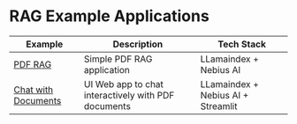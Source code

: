 # RAG Example Applications



| Example                             | Description                                         | Tech Stack                         |
|-------------------------------------|-----------------------------------------------------|------------------------------------|
| [PDF RAG](rag-pdf-llama-index/) | Simple PDF RAG application                          | LLamaindex + Nebius AI    |
| [Chat with Documents](chat-with-pdf)  | UI Web app to chat interactively with PDF documents | LLamaindex + Nebius AI + Streamlit |
